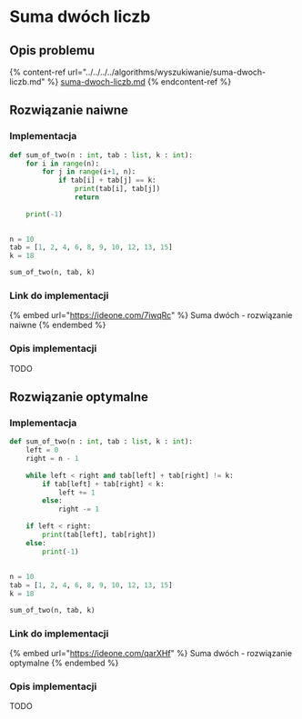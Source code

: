 # Suma dwóch liczb

## Opis problemu

{% content-ref url="../../../../algorithms/wyszukiwanie/suma-dwoch-liczb.md" %}
[suma-dwoch-liczb.md](../../../../algorithms/wyszukiwanie/suma-dwoch-liczb.md)
{% endcontent-ref %}

## Rozwiązanie naiwne

### Implementacja

```python
def sum_of_two(n : int, tab : list, k : int):
    for i in range(n):
        for j in range(i+1, n):
            if tab[i] + tab[j] == k:
                print(tab[i], tab[j])
                return
                
    print(-1)
    

n = 10
tab = [1, 2, 4, 6, 8, 9, 10, 12, 13, 15]
k = 18

sum_of_two(n, tab, k)
```

### Link do implementacji

{% embed url="https://ideone.com/7iwqRc" %}
Suma dwóch - rozwiązanie naiwne
{% endembed %}

### Opis implementacji

TODO

## Rozwiązanie optymalne

### Implementacja

```python
def sum_of_two(n : int, tab : list, k : int):
    left = 0
    right = n - 1
    
    while left < right and tab[left] + tab[right] != k:
        if tab[left] + tab[right] < k:
            left += 1
        else:
            right -= 1
            
    if left < right:
        print(tab[left], tab[right])
    else:
        print(-1)
     
           
n = 10
tab = [1, 2, 4, 6, 8, 9, 10, 12, 13, 15]
k = 18

sum_of_two(n, tab, k)
```

### Link do implementacji

{% embed url="https://ideone.com/qarXHf" %}
Suma dwóch - rozwiązanie optymalne
{% endembed %}

### Opis implementacji

TODO
